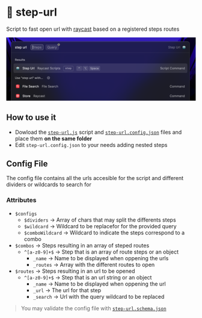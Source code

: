 # 🤖 step-url

Script to fast open url with [raycast](https://www.raycast.com/) based on a registered steps routes

![image](images/screenshots/step-url.png)

## How to use it

- Dowload the [`step-url.js`](dist/step-url.js) script and [`step-url.config.json`](dist/step-url.config.json) files and place them **on the same folder**
- Edit `step-url.config.json` to your needs adding nested steps

## Config File

The config file contains all the urls accesible for the script and different dividers or wildcards to search for

### Attributes

- `$configs`
  - `$dividers` -> Array of chars that may split the differents steps
  - `$wildcard` -> Wildcard to be replacefor for the provided query
  - `$comboWildcard` -> Wildcard to indicate the steps correspond to a combo
- `$combos` -> Steps resulting in an array of steped routes
  - `^[a-z0-9]+$` -> Step that is an array of route steps or an object
    - `_name` -> Name to be displayed when oppening the urls
    - `_routes` -> Array with the different routes to open
- `$routes` -> Steps resulting in an url to be opened
  - `^[a-z0-9]+$` -> Step that is an url string or an object
    - `_name` -> Name to be displayed when oppening the url
    - `_url` -> The url for that step
    - `_search` -> Url with the query wildcard to be replaced

> You may validate the config file with [`step-url.schema.json`](src/step-url.schema.json)
